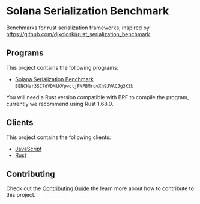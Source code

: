 # Solana Serialization Benchmark

Benchmarks for rust serialization frameworks, inspired by https://github.com/djkoloski/rust_serialization_benchmark.

## Programs

This project contains the following programs:

- [Solana Serialization Benchmark](./programs/solana-serialization-benchmark/README.md) `BENCHVr3SC7dVDMtKVpwctjFNPBMrqvXn9JVACJg3KEb`

You will need a Rust version compatible with BPF to compile the program, currently we recommend using Rust 1.68.0.

## Clients

This project contains the following clients:

- [JavaScript](./clients/js/README.md)
- [Rust](./clients/rust/README.md)

## Contributing

Check out the [Contributing Guide](./CONTRIBUTING.md) the learn more about how to contribute to this project.
